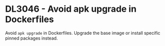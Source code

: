 # DL3046 - Avoid apk upgrade in Dockerfiles

Avoid `apk upgrade` in Dockerfiles. Upgrade the base image or install specific pinned packages instead.
